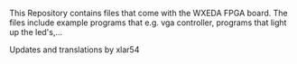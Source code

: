 This Repository contains files that come with the WXEDA FPGA board.
The files include example programs that e.g. vga controller, programs that light up the led's,...

Updates and translations by xlar54
